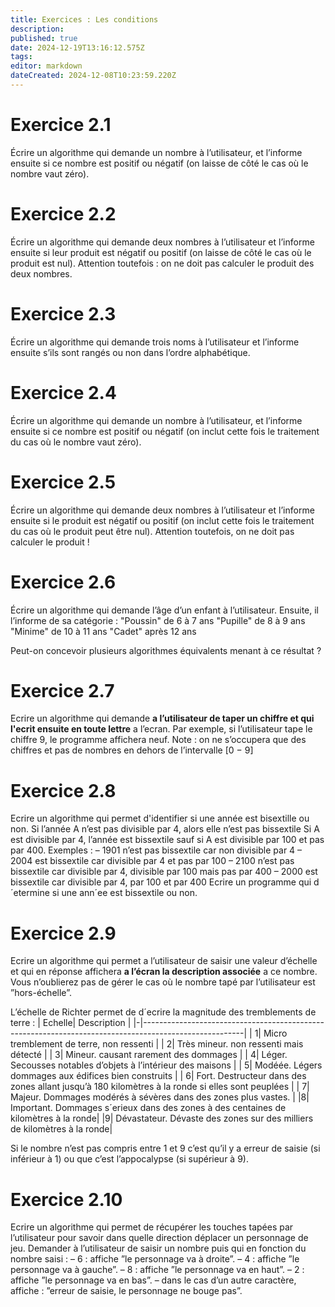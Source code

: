 ```yaml
---
title: Exercices : Les conditions
description: 
published: true
date: 2024-12-19T13:16:12.575Z
tags: 
editor: markdown
dateCreated: 2024-12-08T10:23:59.220Z
---
```


# Exercice 2.1
Écrire un algorithme qui demande un nombre à l’utilisateur, et l’informe ensuite si ce nombre est positif ou négatif (on laisse de côté le cas où le nombre vaut zéro).

# Exercice 2.2
Écrire un algorithme qui demande deux nombres à l’utilisateur et l’informe ensuite si leur produit est négatif ou positif (on laisse de côté le cas où le produit est nul). Attention toutefois : on ne doit pas calculer le produit des deux nombres.

# Exercice 2.3
Écrire un algorithme qui demande trois noms à l’utilisateur et l’informe ensuite s’ils sont rangés ou non dans l’ordre alphabétique.

# Exercice 2.4
Écrire un algorithme qui demande un nombre à l’utilisateur, et l’informe ensuite si ce nombre est positif ou négatif (on inclut cette fois le traitement du cas où le nombre vaut zéro).

# Exercice 2.5
Écrire un algorithme qui demande deux nombres à l’utilisateur et l’informe ensuite si le produit est négatif ou positif (on inclut cette fois le traitement du cas où le produit peut être nul). Attention toutefois, on ne doit pas calculer le produit !

# Exercice 2.6
Écrire un algorithme qui demande l’âge d’un enfant à l’utilisateur. Ensuite, il l’informe de sa catégorie :
"Poussin" de 6 à 7 ans
"Pupille" de 8 à 9 ans
"Minime" de 10 à 11 ans
"Cadet" après 12 ans

Peut-on concevoir plusieurs algorithmes équivalents menant à ce résultat ?

# Exercice 2.7
Ecrire un algorithme qui demande **a l’utilisateur de taper un chiffre et qui l'ecrit ensuite en toute lettre** a l’ecran. 
Par exemple, si l’utilisateur tape le chiffre 9, le programme affichera neuf.
Note : on ne s’occupera que des chiffres et pas de nombres en dehors de l’intervalle [0 − 9]

# Exercice 2.8
Ecrire un algorithme qui permet d'identifier si une année est bisextille ou non.
Si l’année A n’est pas divisible par 4, alors elle n’est pas bissextile Si A est divisible par 4, l’année est bissextile sauf si
A est divisible par 100 et pas par 400.
Exemples :
– 1901 n’est pas bissextile car non divisible par 4
– 2004 est bissextile car divisible par 4 et pas par 100
– 2100 n’est pas bissextile car divisible par 4, divisible par 100 mais pas par 400
– 2000 est bissextile car divisible par 4, par 100 et par 400
Ecrire un programme qui d´etermine si une ann´ee est bissextile ou non.

# Exercice 2.9
Ecrire un algorithme qui permet a l’utilisateur de saisir une valeur d’échelle et qui en réponse affichera **a l’écran la description associée** a ce nombre. Vous n’oublierez pas de gérer le cas où le nombre tapé par l’utilisateur est ”hors-échelle”.

L’échelle de Richter permet de d´ecrire la magnitude des tremblements de terre :
| Echelle| Description                                                           |
|-|-------------------------------------------------------------------------------------------------------|
| 1| Micro tremblement de terre, non ressenti                                                             |
| 2| Très mineur. non ressenti mais détecté                                                            |
| 3| Mineur. causant rarement des dommages                                                                |
| 4| Léger. Secousses notables d’objets à l’intérieur des maisons                                      |
| 5| Modéée. Légers dommages aux édifices bien construits                                             |
| 6| Fort. Destructeur dans des zones allant jusqu’à 180 kilomètres à la ronde si elles sont peuplées |
| 7| Majeur. Dommages modérés à sévères dans des zones plus vastes.                                  |
|8| Important. Dommages s´erieux dans des zones à des centaines de kilomètres à la ronde|
|9| Dévastateur. Dévaste des zones sur des milliers de kilomètres à la ronde|

Si le nombre n’est pas compris entre 1 et 9 c’est qu’il y a erreur de saisie (si inférieur à 1) ou que c’est l’appocalypse (si
supérieur à 9).

# Exercice 2.10
Ecrire un algorithme qui permet de récupérer les touches tapées par l’utilisateur pour savoir dans quelle direction
déplacer un personnage de jeu. Demander à l’utilisateur de saisir un nombre puis qui en fonction du nombre saisi :
– 6 : affiche ”le personnage va à droite”.
– 4 : affiche ”le personnage va à gauche”.
– 8 : affiche ”le personnage va en haut”.
– 2 : affiche ”le personnage va en bas”.
– dans le cas d’un autre caractère, affiche : ”erreur de saisie, le personnage ne bouge pas”.